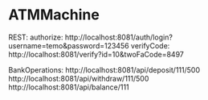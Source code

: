 # ATMMachine


REST:
  authorize:
    http://localhost:8081/auth/login?username=temo&password=123456
  verifyCode:
    http://localhost:8081/verify?id=10&twoFaCode=8497
  
  BankOperations:
    http://localhost:8081/api/deposit/111/500
    http://localhost:8081/api/withdraw/111/500
    http://localhost:8081/api/balance/111
  
